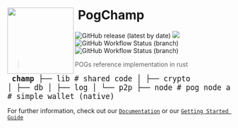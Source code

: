 <h1>
<img align="left" width="150" src="https://pog.network/assets/pog.svg">
 &nbsp;PogChamp
</h1>

![GitHub release (latest by date)](https://img.shields.io/github/v/release/pognetwork/champ?label=version&logo=github&style=flat-square) ![](https://img.shields.io/npm/v/@pognetwork/champ-wasm?style=flat-square&logo=npm) ![GitHub Workflow Status (branch)](https://img.shields.io/github/workflow/status/pognetwork/champ/Testing/main?label=tests&style=flat-square) ![GitHub Workflow Status (branch)](https://img.shields.io/github/workflow/status/pognetwork/champ/Audit%20Dependencies/main?label=audit&style=flat-square)

> POGs reference implementation in rust

<big><pre>
**champ**
├── lib # shared code
│ ├── crypto
│ ├── db
│ ├── log
│ └── p2p
├── node # pog node application
└── wallet # simple wallet (native) </pre></big>

For further information, check out our [`Documentation`](https://pog.network/champ)
or our [`Getting Started Guide`](https://pog.network/champ)

